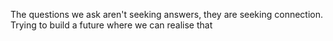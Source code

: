 The questions we ask aren't seeking answers, they are seeking connection. Trying to build a future where we can realise that
